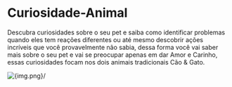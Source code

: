 # Curiosidade-Animal
<p> Descubra curiosidades sobre o seu pet e saiba como identificar problemas quando eles tem reações diferentes ou até mesmo descobrir ações incríveis que você provavelmente não sabia, dessa forma você vai saber mais sobre o seu pet e vai se preocupar apenas em dar Amor e Carinho, essas curiosidades focam nos dois animais tradicionais Cão & Gato.</p>

<Img src={./https://github.com/GutemberghVieira/Curiosidade-Animal/blob/master/public/Dog_And_Cat.jpg} alt={img.png}/>
